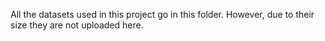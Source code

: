 All the datasets used in this project go in this folder. 
However, due to their size they are not uploaded here. 